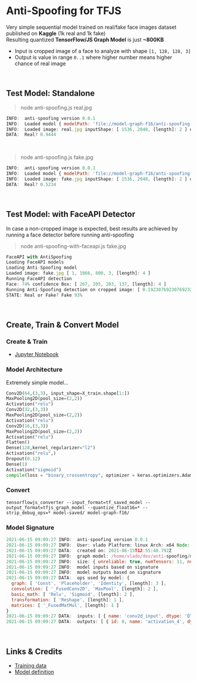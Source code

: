 # Anti-Spoofing for TFJS

Very simple sequential model trained on real/fake face images dataset published on **Kaggle** (1k real and 1k fake)  
Resulting quantized **TensorFlow/JS Graph Model** is just **~800KB**  

- Input is cropped image of a face to analyze with shape `[1, 128, 128, 3]`  
- Output is value in range `0..1` where higher number means higher chance of real image

<br>

## Test Model: Standalone

> node anti-spoofing.js real.jpg  

```js
INFO:  anti-spoofing version 0.0.1
INFO:  Loaded model { modelPath: 'file://model-graph-f16/anti-spoofing.json', outputTensors: [ 'activation_4', [length]: 1 ] } tensors: 11 bytes: 1706188
INFO:  Loaded image: real.jpg inputShape: [ 1536, 2048, [length]: 2 ] outputShape: [ 1, 128, 128, 3, [length]: 4 ]
DATA:  Real? 0.9444
```

<br>

> node anti-spoofing.js fake.jpg  

```js
INFO:  anti-spoofing version 0.0.1
INFO:  Loaded model { modelPath: 'file://model-graph-f16/anti-spoofing.json', outputTensors: [ 'activation_4', [length]: 1 ] } tensors: 11 bytes: 1706188
INFO:  Loaded image: fake.jpg inputShape: [ 1536, 2048, [length]: 2 ] outputShape: [ 1, 128, 128, 3, [length]: 4 ]
DATA:  Real? 0.5234
```

<br>

## Test Model: with FaceAPI Detector

In case a non-cropped image is expected, best results are achieved by running a face detector before running anti-spoofing

> node anti-spoofing-with-faceapi.js fake.jpg  

```js
FaceAPI with AntiSpoofing
Loading FaceAPI models
Loading Anti-Spoofing model
Loaded image: fake.jpg [ 1, 1066, 800, 3, [length]: 4 ]
Running FaceAPI detection
Face: 74% confidence Box: [ 267, 205, 203, 137, [length]: 4 ]
Running Anti-Spoofing detection on cropped image: [ 0.19230769230769232, 0.33375, 0.32082551594746717, 0.5875, [length]: 4 ]
STATE: Real or Fake? Fake 93%
```

<br>

## Create, Train & Convert Model

### Create & Train

- [Jupyter Notebook](anti-spoofing.ipynb)

### Model Architecture

Extremely simple model...

```python
Conv2D(64,(3,3), input_shape=X_train.shape[1:]) 
MaxPooling2D(pool_size=(2,2))
Activation("relu") 
Conv2D(32,(3,3))  
MaxPooling2D(pool_size=(2,2))
Activation("relu")
Conv2D(16,(3,3)) 
MaxPooling2D(pool_size=(2,2))
Activation("relu")
Flatten() 
Dense(128,kernel_regularizer="l2")
Activation("relu",)
Dropout(0.12)
Dense(1) 
Activation("sigmoid")
compile(loss = "binary_crossentropy", optimizer = keras.optimizers.Adam(learning_rate=0.001), metrics = ['accuracy'])
```

### Convert

```shell
tensorflowjs_converter --input_format=tf_saved_model --output_format=tfjs_graph_model --quantize_float16=* --strip_debug_ops=* model-saved/ model-graph-f16/
```

### Model Signature

```js
2021-06-15 09:09:27 INFO:  anti-spoofing version 0.0.1
2021-06-15 09:09:27 INFO:  User: vlado Platform: linux Arch: x64 Node: v16.2.0
2021-06-15 09:09:27 DATA:  created on: 2021-06-15T12:55:48.792Z
2021-06-15 09:09:27 INFO:  graph model: /home/vlado/dev/anti-spoofing/model-graph-f16/model.json
2021-06-15 09:09:27 INFO:  size: { unreliable: true, numTensors: 11, numDataBuffers: 11, numBytes: 1706188 }
2021-06-15 09:09:27 INFO:  model inputs based on signature
2021-06-15 09:09:27 INFO:  model outputs based on signature
2021-06-15 09:09:27 DATA:  ops used by model: {
  graph: [ 'Const', 'Placeholder', 'Identity', [length]: 3 ],
  convolution: [ '_FusedConv2D', 'MaxPool', [length]: 2 ],
  basic_math: [ 'Relu', 'Sigmoid', [length]: 2 ],
  transformation: [ 'Reshape', [length]: 1 ],
  matrices: [ '_FusedMatMul', [length]: 1 ]
}
2021-06-15 09:09:27 DATA:  inputs: [ { name: 'conv2d_input', dtype: 'DT_FLOAT', shape: [ -1, 128, 128, 3, [length]: 4 ] }, [length]: 1 ]
2021-06-15 09:09:27 DATA:  outputs: [ { id: 0, name: 'activation_4', dytpe: 'DT_FLOAT', shape: [ -1, 1, [length]: 2 ] }, [length]: 1 ]
```

<br>

## Links & Credits

- [Training data](https://www.kaggle.com/ciplab/real-and-fake-face-detection)
- [Model definition](https://www.kaggle.com/anku420/fake-face-detection/)
